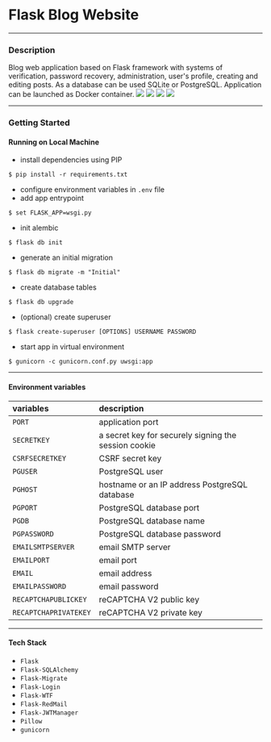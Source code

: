 # Flask Blog Website  
___
### Description
Blog web application based on Flask framework with systems of verification, password recovery, administration, user's profile, creating and editing posts.
As a database can be used SQLite or PostgreSQL.
Application can be launched as Docker container.
![](img/main.png)
![](img/articles.png)
![](img/onearticle.png)
![](img/profile.png)
___
### Getting Started
#### Running on Local Machine
+ install dependencies using PIP
````
$ pip install -r requirements.txt 
````
+ configure environment variables in `.env` file
+ add app entrypoint
````
$ set FLASK_APP=wsgi.py
````
+  init alembic
````
$ flask db init
````
+  generate an initial migration
````
$ flask db migrate -m "Initial"
````
+ create database tables
````
$ flask db upgrade
````
+ (optional) create superuser
````
$ flask create-superuser [OPTIONS] USERNAME PASSWORD
````
+ start app in virtual environment
````
$ gunicorn -c gunicorn.conf.py uwsgi:app
````
____
#### Environment variables
| variables             | description                                          |
|:----------------------|:-----------------------------------------------------|
| `PORT`                | application port                                     |
| `SECRETKEY`           | a secret key for securely signing the session cookie |
| `CSRFSECRETKEY`       | CSRF secret key                                      |
| `PGUSER`              | PostgreSQL user                                      |
| `PGHOST`              | hostname or an IP address PostgreSQL database        |
| `PGPORT`              | PostgreSQL database port                             |
| `PGDB`                | PostgreSQL database name                             |
| `PGPASSWORD`          | PostgreSQL database password                         |
| `EMAILSMTPSERVER`     | email SMTP server                                    |
| `EMAILPORT`           | email port                                           |
| `EMAIL`               | email address                                        |
| `EMAILPASSWORD`       | email password                                       |
| `RECAPTCHAPUBLICKEY`  | reCAPTCHA V2 public key                              |
| `RECAPTCHAPRIVATEKEY` | reCAPTCHA V2 private key                             |
____
#### Tech Stack
+ `Flask`
+ `Flask-SQLAlchemy`
+ `Flask-Migrate`
+ `Flask-Login`
+ `Flask-WTF`
+ `Flask-RedMail`
+ `Flask-JWTManager`
+ `Pillow`
+ `gunicorn`